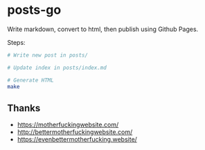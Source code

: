 # posts-go

Write markdown, convert to html, then publish using Github Pages.

Steps:

```sh
# Write new post in posts/

# Update index in posts/index.md

# Generate HTML
make
```

## Thanks

- https://motherfuckingwebsite.com/
- http://bettermotherfuckingwebsite.com/
- https://evenbettermotherfucking.website/
